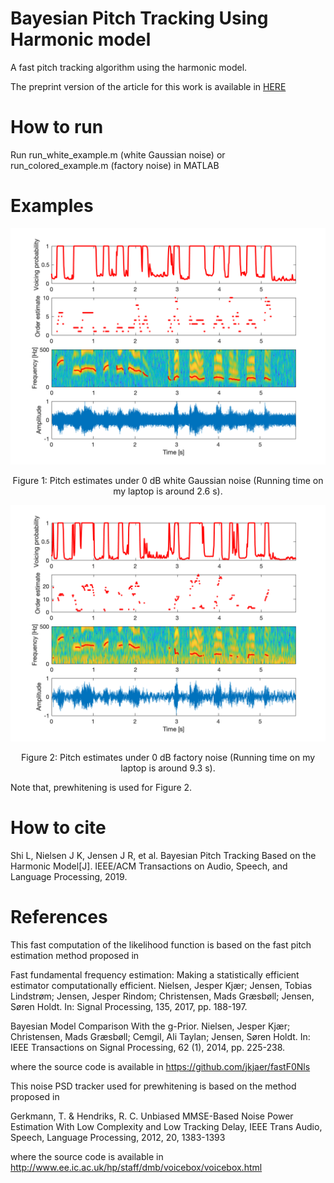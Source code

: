 # Bayesian Pitch Tracking Using Harmonic model

A fast pitch tracking algorithm using the harmonic model.

The preprint version of the article for this work is available in
[HERE](https://tinyurl.com/y6cl297g)

# How to run
Run run_white_example.m (white Gaussian noise) or run_colored_example.m (factory noise) in MATLAB

# Examples
<p align="center">
<img src=figures/2222.png>
</p>
<center> Figure 1: Pitch estimates under 0 dB white Gaussian noise (Running time on my laptop is around 2.6 s).</center>


<p align="center">
<img src=figures/1111.png>
</p>

<center>Figure 2: Pitch estimates under 0 dB factory noise (Running time on my laptop is around 9.3 s).</center>

Note that, prewhitening is used for Figure 2.


# How to cite
 Shi L, Nielsen J K, Jensen J R, et al. Bayesian Pitch Tracking Based on the Harmonic Model[J]. IEEE/ACM Transactions on Audio, Speech, and Language Processing, 2019.

# References
This fast computation of the likelihood function is based on the fast pitch estimation method proposed in

Fast fundamental frequency estimation: Making a statistically efficient estimator computationally efficient. Nielsen, Jesper Kjær; Jensen, Tobias Lindstrøm; Jensen, Jesper Rindom; Christensen, Mads Græsbøll; Jensen, Søren Holdt. In: Signal Processing, 135, 2017, pp. 188-197.

Bayesian Model Comparison With the g-Prior. Nielsen, Jesper Kjær; Christensen, Mads Græsbøll; Cemgil, Ali Taylan; Jensen, Søren Holdt. In: IEEE Transactions on Signal Processing, 62 (1), 2014, pp. 225-238.

where the source code is available in
https://github.com/jkjaer/fastF0Nls


This noise PSD tracker used for prewhitening is based on the method proposed in

Gerkmann, T. & Hendriks, R. C. Unbiased MMSE-Based Noise Power Estimation With Low Complexity and Low Tracking Delay, IEEE Trans Audio, Speech, Language Processing, 2012, 20, 1383-1393

where the source code is available in
http://www.ee.ic.ac.uk/hp/staff/dmb/voicebox/voicebox.html
